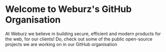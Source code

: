 # Welcome to Weburz's GitHub Organisation

At Weburz we believe in building secure, efficient and modern products for the web, for our clients! Do, check out some of the public open-source projects we are working on in our GitHub organisation
